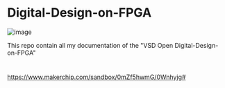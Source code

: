# Digital-Design-on-FPGA
![image](https://user-images.githubusercontent.com/58599984/137940739-15b4f9e6-d14d-4921-996c-1d48569e3c19.png)

This repo contain all my documentation of the  "VSD Open Digital-Design-on-FPGA"
#
https://www.makerchip.com/sandbox/0mZf5hwmG/0Wnhyjg#
